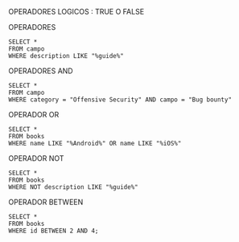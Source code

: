 OPERADORES LOGICOS : TRUE O FALSE

OPERADORES

```
SELECT *
FROM campo
WHERE description LIKE "%guide%"
```

OPERADORES AND

```
SELECT *
FROM campo
WHERE category = "Offensive Security" AND campo = "Bug bounty"
```

OPERADOR OR

```
SELECT *
FROM books
WHERE name LIKE "%Android%" OR name LIKE "%iOS%"
```

OPERADOR NOT

```
SELECT *
FROM books 
WHERE NOT description LIKE "%guide%"
```

OPERADOR BETWEEN

```
SELECT *
FROM books
WHERE id BETWEEN 2 AND 4;
```

